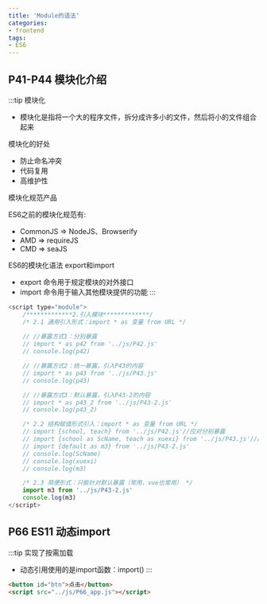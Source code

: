 ```yaml
---
title: 'Module的语法'
categories:
- frontend
tags:
- ES6
---
```


## P41-P44 模块化介绍
:::tip
模块化
* 模块化是指将一个大的程序文件，拆分成许多小的文件，然后将小的文件组合起来

模块化的好处
* 防止命名冲突
* 代码复用
* 高维护性

模块化规范产品

ES6之前的模块化规范有:
* CommonJS => NodeJS、Browserify
* AMD      => requireJS
* CMD      => seaJS

ES6的模块化语法 export和import
* export 命令用于规定模块的对外接口
* import 命令用于输入其他模块提供的功能
:::

```js
<script type="module">
    /*************2.引入模块*************/
    /* 2.1 通用引入形式：import * as 变量 from URL */
    
    // //暴露方式1：分别暴露
    // import * as p42 from '../js/P42.js'
    // console.log(p42)

    // //暴露方式2：统一暴露，引入P43的内容
    // import * as p43 from '../js/P43.js'
    // console.log(p43)

    // //暴露方式3：默认暴露，引入P43-2的内容
    // import * as p43_2 from '../js/P43-2.js'
    // console.log(p43_2)

    /* 2.2 结构赋值形式引入：import * as 变量 from URL */
    // import {school, teach} from '../js/P42.js'//应对分别暴露
    // import {school as ScName, teach as xuexi} from '../js/P43.js'//应对统一暴露，有重名可以用别名
    // import {default as m3} from '../js/P43-2.js'
    // console.log(ScName)
    // console.log(xuexi)
    // console.log(m3)

    /* 2.3 简便形式：只能针对默认暴露（常用，vue也常用） */
    import m3 from '../js/P43-2.js'
    console.log(m3)
</script>
``` 

## P66 ES11 动态import
:::tip
实现了按需加载
* 动态引用使用的是import函数：import()
:::
```html
<button id="btn">点击</button>
<script src="../js/P66_app.js"></script>
```

